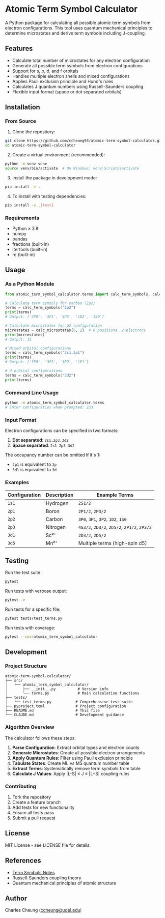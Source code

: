 # Atomic Term Symbol Calculator

A Python package for calculating all possible atomic term symbols from electron configurations. This tool uses quantum mechanical principles to determine microstates and derive term symbols including J-coupling.

## Features

- Calculate total number of microstates for any electron configuration
- Generate all possible term symbols from electron configurations
- Support for s, p, d, and f orbitals
- Handles multiple electron shells and mixed configurations
- Applies Pauli exclusion principle and Hund's rules
- Calculates J quantum numbers using Russell-Saunders coupling
- Flexible input format (space or dot separated orbitals)

## Installation

### From Source

1. Clone the repository:
```bash
git clone https://github.com/ccheung93/atomic-term-symbol-calculator.git
cd atomic-term-symbol-calculator
```

2. Create a virtual environment (recommended):
```bash
python -m venv venv
source venv/bin/activate  # On Windows: venv\Scripts\activate
```

3. Install the package in development mode:
```bash
pip install -e .
```

4. To install with testing dependencies:
```bash
pip install -e .[test]
```

### Requirements

- Python ≥ 3.8
- numpy
- pandas
- fractions (built-in)
- itertools (built-in)
- re (built-in)

## Usage

### As a Python Module

```python
from atomic_term_symbol_calculator.terms import calc_term_symbols, calc_microstates

# Calculate term symbols for carbon (2p2)
terms = calc_term_symbols("2p2")
print(terms)
# Output: ['3P0', '3P1', '3P2', '1D2', '1S0']

# Calculate microstates for p2 configuration
microstates = calc_microstates(6, 2)  # 6 positions, 2 electrons
print(microstates)
# Output: 15

# Mixed orbital configurations
terms = calc_term_symbols("2s1.2p1")
print(terms)
# Output: ['3P0', '3P1', '3P2', '1P1']

# d orbital configurations
terms = calc_term_symbols("3d2")
print(terms)
```

### Command Line Usage

```bash
python -m atomic_term_symbol_calculator.terms
# Enter configuration when prompted: 2p3
```

### Input Format

Electron configurations can be specified in two formats:

1. **Dot separated**: `2s1.2p3.3d2`
2. **Space separated**: `2s1 2p3 3d2`

The occupancy number can be omitted if it's 1:
- `2p1` is equivalent to `2p`
- `3d1` is equivalent to `3d`

### Examples

| Configuration | Description | Example Terms |
|---------------|-------------|---------------|
| `1s1` | Hydrogen | `2S1/2` |
| `2p1` | Boron | `2P1/2`, `2P3/2` |
| `2p2` | Carbon | `3P0`, `3P1`, `3P2`, `1D2`, `1S0` |
| `2p3` | Nitrogen | `4S3/2`, `2D3/2`, `2D5/2`, `2P1/2`, `2P3/2` |
| `3d1` | Sc²⁺ | `2D3/2`, `2D5/2` |
| `3d5` | Mn²⁺ | Multiple terms (high-spin d5) |

## Testing

Run the test suite:

```bash
pytest
```

Run tests with verbose output:

```bash
pytest -v
```

Run tests for a specific file:

```bash
pytest tests/test_terms.py
```

Run tests with coverage:

```bash
pytest --cov=atomic_term_symbol_calculator
```

## Development

### Project Structure

```
atomic-term-symbol-calculator/
├── src/
│   └── atomic_term_symbol_calculator/
│       ├── __init__.py          # Version info
│       └── terms.py             # Main calculation functions
├── tests/
│   └── test_terms.py           # Comprehensive test suite
├── pyproject.toml              # Project configuration
├── README.md                   # This file
└── CLAUDE.md                   # Development guidance
```

### Algorithm Overview

The calculator follows these steps:

1. **Parse Configuration**: Extract orbital types and electron counts
2. **Generate Microstates**: Create all possible electron arrangements
3. **Apply Quantum Rules**: Filter using Pauli exclusion principle
4. **Tabulate States**: Create ML vs MS quantum number table
5. **Extract Terms**: Systematically remove term symbols from table
6. **Calculate J Values**: Apply |L-S| ≤ J ≤ |L+S| coupling rules

### Contributing

1. Fork the repository
2. Create a feature branch
3. Add tests for new functionality
4. Ensure all tests pass
5. Submit a pull request

## License

MIT License - see LICENSE file for details.

## References

- [Term Symbols Notes](https://ccheung93.github.io/notes/term_symbols/)
- Russell-Saunders coupling theory
- Quantum mechanical principles of atomic structure

## Author

Charles Cheung (ccheung@udel.edu)